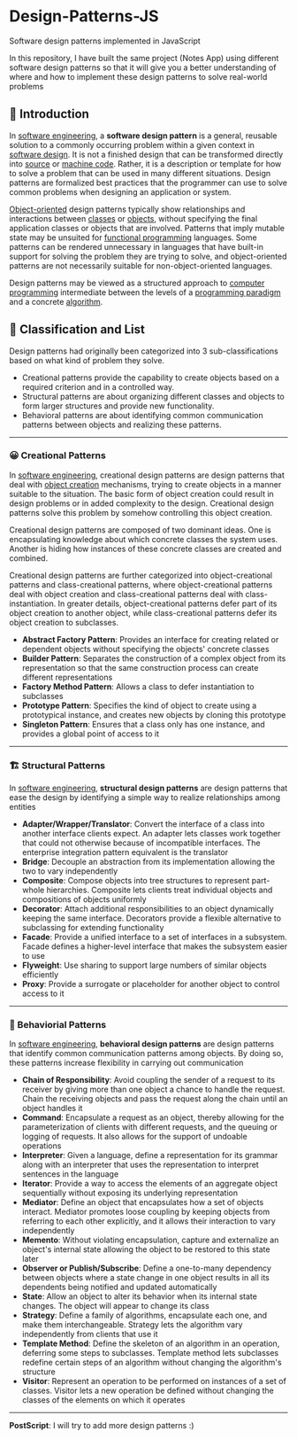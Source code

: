 # Design-Patterns-JS
Software design patterns implemented in JavaScript

In this repository, I have built the same project (Notes App) using different software design patterns so that it will give you a better understanding of where and how to implement these design patterns to solve real-world problems

## 🚀 Introduction
In [software engineering](https://en.wikipedia.org/wiki/Software_engineering), a **software design pattern** is a general, reusable solution to a commonly occurring problem within a given context in [software design](https://en.wikipedia.org/wiki/Software_design). It is not a finished design that can be transformed directly into [source](https://en.wikipedia.org/wiki/Source_code) or [machine code](https://en.wikipedia.org/wiki/Machine_code). Rather, it is a description or template for how to solve a problem that can be used in many different situations. Design patterns are formalized best practices that the programmer can use to solve common problems when designing an application or system.

[Object-oriented](https://en.wikipedia.org/wiki/Object-oriented_programming) design patterns typically show relationships and interactions between [classes](https://en.wikipedia.org/wiki/Class_(computer_programming)) or [objects](https://en.wikipedia.org/wiki/Object_(computer_science)), without specifying the final application classes or objects that are involved. Patterns that imply mutable state may be unsuited for [functional programming](https://en.wikipedia.org/wiki/Functional_programming) languages. Some patterns can be rendered unnecessary in languages that have built-in support for solving the problem they are trying to solve, and object-oriented patterns are not necessarily suitable for non-object-oriented languages.

Design patterns may be viewed as a structured approach to [computer programming](https://en.wikipedia.org/wiki/Computer_programming) intermediate between the levels of a [programming paradigm](https://en.wikipedia.org/wiki/Programming_paradigm) and a concrete [algorithm](https://en.wikipedia.org/wiki/Algorithm).

## 📙 Classification and List
Design patterns had originally been categorized into 3 sub-classifications based on what kind of problem they solve. 
- Creational patterns provide the capability to create objects based on a required criterion and in a controlled way. 
- Structural patterns are about organizing different classes and objects to form larger structures and provide new functionality. 
- Behavioral patterns are about identifying common communication patterns between objects and realizing these patterns.

---

### 😀 Creational Patterns
In [software engineering](https://en.wikipedia.org/wiki/Software_engineering), creational design patterns are design patterns that deal with [object creation](https://en.wikipedia.org/wiki/Object_lifetime) mechanisms, trying to create objects in a manner suitable to the situation. The basic form of object creation could result in design problems or in added complexity to the design. Creational design patterns solve this problem by somehow controlling this object creation.

Creational design patterns are composed of two dominant ideas. One is encapsulating knowledge about which concrete classes the system uses. Another is hiding how instances of these concrete classes are created and combined.

Creational design patterns are further categorized into object-creational patterns and class-creational patterns, where object-creational patterns deal with object creation and class-creational patterns deal with class-instantiation. In greater details, object-creational patterns defer part of its object creation to another object, while class-creational patterns defer its object creation to subclasses.

- **Abstract Factory Pattern**: Provides an interface for creating related or dependent objects without specifying the objects' concrete classes
- **Builder Pattern**: Separates the construction of a complex object from its representation so that the same construction process can create different representations
- **Factory Method Pattern**: Allows a class to defer instantiation to subclasses
- **Prototype Pattern**: Specifies the kind of object to create using a prototypical instance, and creates new objects by cloning this prototype
- **Singleton Pattern**: Ensures that a class only has one instance, and provides a global point of access to it

---

### 🏗️ Structural Patterns
In [software engineering](https://en.wikipedia.org/wiki/Software_engineering), **structural design patterns** are design patterns that ease the design by identifying a simple way to realize relationships among entities

- **Adapter/Wrapper/Translator**: Convert the interface of a class into another interface clients expect. An adapter lets classes work together that could not otherwise because of incompatible interfaces. The enterprise integration pattern equivalent is the translator
- **Bridge**: Decouple an abstraction from its implementation allowing the two to vary independently
- **Composite**: Compose objects into tree structures to represent part-whole hierarchies. Composite lets clients treat individual objects and compositions of objects uniformly
- **Decorator**: Attach additional responsibilities to an object dynamically keeping the same interface. Decorators provide a flexible alternative to subclassing for extending functionality
- **Facade**: Provide a unified interface to a set of interfaces in a subsystem. Facade defines a higher-level interface that makes the subsystem easier to use
- **Flyweight**: Use sharing to support large numbers of similar objects efficiently
- **Proxy**: Provide a surrogate or placeholder for another object to control access to it

---

### 👀 Behaviorial Patterns
In [software engineering](https://en.wikipedia.org/wiki/Software_engineering), **behavioral design patterns** are design patterns that identify common communication patterns among objects. By doing so, these patterns increase flexibility in carrying out communication

- **Chain of Responsibility**: Avoid coupling the sender of a request to its receiver by giving more than one object a chance to handle the request. Chain the receiving objects and pass the request along the chain until an object handles it
- **Command**: Encapsulate a request as an object, thereby allowing for the parameterization of clients with different requests, and the queuing or logging of requests. It also allows for the support of undoable operations
- **Interpreter**: Given a language, define a representation for its grammar along with an interpreter that uses the representation to interpret sentences in the language
- **Iterator**: Provide a way to access the elements of an aggregate object sequentially without exposing its underlying representation
- **Mediator**: Define an object that encapsulates how a set of objects interact. Mediator promotes loose coupling by keeping objects from referring to each other explicitly, and it allows their interaction to vary independently
- **Memento**: Without violating encapsulation, capture and externalize an object's internal state allowing the object to be restored to this state later
- **Observer or Publish/Subscribe**: Define a one-to-many dependency between objects where a state change in one object results in all its dependents being notified and updated automatically
- **State**: Allow an object to alter its behavior when its internal state changes. The object will appear to change its class
- **Strategy**: Define a family of algorithms, encapsulate each one, and make them interchangeable. Strategy lets the algorithm vary independently from clients that use it
- **Template Method**: Define the skeleton of an algorithm in an operation, deferring some steps to subclasses. Template method lets subclasses redefine certain steps of an algorithm without changing the algorithm's structure
- **Visitor**: Represent an operation to be performed on instances of a set of classes. Visitor lets a new operation be defined without changing the classes of the elements on which it operates

---

**PostScript**: I will try to add more design patterns :)